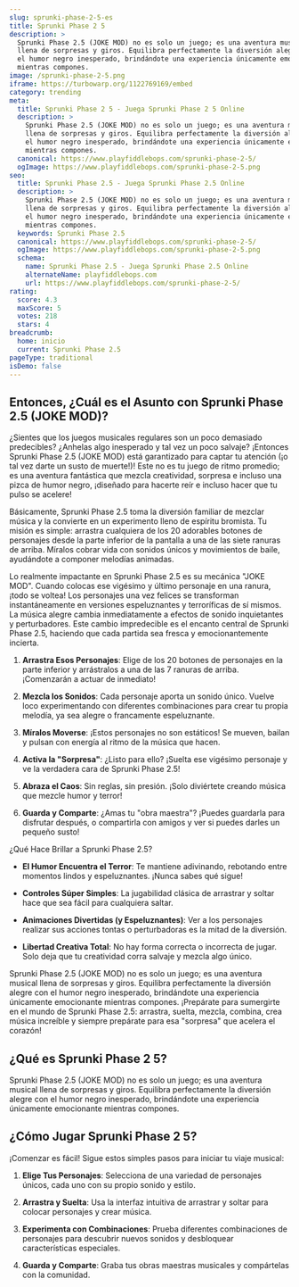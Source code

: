 ```yaml
---
slug: sprunki-phase-2-5-es
title: Sprunki Phase 2 5
description: >
  Sprunki Phase 2.5 (JOKE MOD) no es solo un juego; es una aventura musical
  llena de sorpresas y giros. Equilibra perfectamente la diversión alegre con
  el humor negro inesperado, brindándote una experiencia únicamente emocionante
  mientras compones.
image: /sprunki-phase-2-5.png
iframe: https://turbowarp.org/1122769169/embed
category: trending
meta:
  title: Sprunki Phase 2 5 - Juega Sprunki Phase 2 5 Online
  description: >
    Sprunki Phase 2.5 (JOKE MOD) no es solo un juego; es una aventura musical
    llena de sorpresas y giros. Equilibra perfectamente la diversión alegre con
    el humor negro inesperado, brindándote una experiencia únicamente emocionante
    mientras compones.
  canonical: https://www.playfiddlebops.com/sprunki-phase-2-5/
  ogImage: https://www.playfiddlebops.com/sprunki-phase-2-5.png
seo:
  title: Sprunki Phase 2.5 - Juega Sprunki Phase 2.5 Online
  description: >
    Sprunki Phase 2.5 (JOKE MOD) no es solo un juego; es una aventura musical
    llena de sorpresas y giros. Equilibra perfectamente la diversión alegre con
    el humor negro inesperado, brindándote una experiencia únicamente emocionante
    mientras compones.
  keywords: Sprunki Phase 2.5
  canonical: https://www.playfiddlebops.com/sprunki-phase-2-5/
  ogImage: https://www.playfiddlebops.com/sprunki-phase-2-5.png
  schema:
    name: Sprunki Phase 2.5 - Juega Sprunki Phase 2.5 Online
    alternateName: playfiddlebops.com
    url: https://www.playfiddlebops.com/sprunki-phase-2-5/
rating:
  score: 4.3
  maxScore: 5
  votes: 218
  stars: 4
breadcrumb:
  home: inicio
  current: Sprunki Phase 2.5
pageType: traditional
isDemo: false
---
```


## Entonces, ¿Cuál es el Asunto con Sprunki Phase 2.5 (JOKE MOD)?

¿Sientes que los juegos musicales regulares son un poco demasiado predecibles? ¿Anhelas algo inesperado y tal vez un poco salvaje? ¡Entonces Sprunki Phase 2.5 (JOKE MOD) está garantizado para captar tu atención (¡o tal vez darte un susto de muerte!)! Este no es tu juego de ritmo promedio; es una aventura fantástica que mezcla creatividad, sorpresa e incluso una pizca de humor negro, ¡diseñado para hacerte reír e incluso hacer que tu pulso se acelere!

Básicamente, Sprunki Phase 2.5 toma la diversión familiar de mezclar música y la convierte en un experimento lleno de espíritu bromista. Tu misión es simple: arrastra cualquiera de los 20 adorables botones de personajes desde la parte inferior de la pantalla a una de las siete ranuras de arriba. Míralos cobrar vida con sonidos únicos y movimientos de baile, ayudándote a componer melodías animadas.

Lo realmente impactante en Sprunki Phase 2.5 es su mecánica "JOKE MOD". Cuando colocas ese vigésimo y último personaje en una ranura, ¡todo se voltea! Los personajes una vez felices se transforman instantáneamente en versiones espeluznantes y terroríficas de sí mismos. La música alegre cambia inmediatamente a efectos de sonido inquietantes y perturbadores. Este cambio impredecible es el encanto central de Sprunki Phase 2.5, haciendo que cada partida sea fresca y emocionantemente incierta.

1. **Arrastra Esos Personajes**: Elige de los 20 botones de personajes en la parte inferior y arrástralos a una de las 7 ranuras de arriba. ¡Comenzarán a actuar de inmediato!

1. **Mezcla los Sonidos**: Cada personaje aporta un sonido único. Vuelve loco experimentando con diferentes combinaciones para crear tu propia melodía, ya sea alegre o francamente espeluznante.

1. **Míralos Moverse**: ¡Estos personajes no son estáticos! Se mueven, bailan y pulsan con energía al ritmo de la música que hacen.

1. **Activa la "Sorpresa"**: ¿Listo para ello? ¡Suelta ese vigésimo personaje y ve la verdadera cara de Sprunki Phase 2.5!

1. **Abraza el Caos**: Sin reglas, sin presión. ¡Solo diviértete creando música que mezcle humor y terror!

1. **Guarda y Comparte**: ¿Amas tu "obra maestra"? ¡Puedes guardarla para disfrutar después, o compartirla con amigos y ver si puedes darles un pequeño susto!

¿Qué Hace Brillar a Sprunki Phase 2.5?

- **El Humor Encuentra el Terror**: Te mantiene adivinando, rebotando entre momentos lindos y espeluznantes. ¡Nunca sabes qué sigue!

- **Controles Súper Simples**: La jugabilidad clásica de arrastrar y soltar hace que sea fácil para cualquiera saltar.

- **Animaciones Divertidas (y Espeluznantes)**: Ver a los personajes realizar sus acciones tontas o perturbadoras es la mitad de la diversión.

- **Libertad Creativa Total**: No hay forma correcta o incorrecta de jugar. Solo deja que tu creatividad corra salvaje y mezcla algo único.

Sprunki Phase 2.5 (JOKE MOD) no es solo un juego; es una aventura musical llena de sorpresas y giros. Equilibra perfectamente la diversión alegre con el humor negro inesperado, brindándote una experiencia únicamente emocionante mientras compones. ¡Prepárate para sumergirte en el mundo de Sprunki Phase 2.5: arrastra, suelta, mezcla, combina, crea música increíble y siempre prepárate para esa "sorpresa" que acelera el corazón!

## ¿Qué es Sprunki Phase 2 5?

Sprunki Phase 2.5 (JOKE MOD) no es solo un juego; es una aventura musical llena de sorpresas y giros. Equilibra perfectamente la diversión alegre con el humor negro inesperado, brindándote una experiencia únicamente emocionante mientras compones.

## ¿Cómo Jugar Sprunki Phase 2 5?

¡Comenzar es fácil! Sigue estos simples pasos para iniciar tu viaje musical:

1. **Elige Tus Personajes**: Selecciona de una variedad de personajes únicos, cada uno con su propio sonido y estilo.

1. **Arrastra y Suelta**: Usa la interfaz intuitiva de arrastrar y soltar para colocar personajes y crear música.

1. **Experimenta con Combinaciones**: Prueba diferentes combinaciones de personajes para descubrir nuevos sonidos y desbloquear características especiales.

1. **Guarda y Comparte**: Graba tus obras maestras musicales y compártelas con la comunidad.